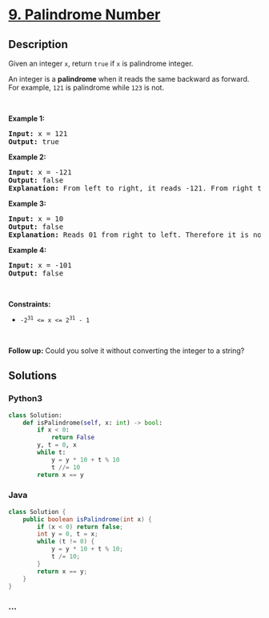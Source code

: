 # [9. Palindrome Number](https://leetcode.com/problems/palindrome-number)



## Description

<p>Given an integer <code>x</code>, return <code>true</code> if <code>x</code> is palindrome integer.</p>

<p>An integer is a <strong>palindrome</strong> when it reads the same backward as forward. For example, <code>121</code> is palindrome while <code>123</code> is not.</p>

<p>&nbsp;</p>
<p><strong>Example 1:</strong></p>

<pre>
<strong>Input:</strong> x = 121
<strong>Output:</strong> true
</pre>

<p><strong>Example 2:</strong></p>

<pre>
<strong>Input:</strong> x = -121
<strong>Output:</strong> false
<strong>Explanation:</strong> From left to right, it reads -121. From right to left, it becomes 121-. Therefore it is not a palindrome.
</pre>

<p><strong>Example 3:</strong></p>

<pre>
<strong>Input:</strong> x = 10
<strong>Output:</strong> false
<strong>Explanation:</strong> Reads 01 from right to left. Therefore it is not a palindrome.
</pre>

<p><strong>Example 4:</strong></p>

<pre>
<strong>Input:</strong> x = -101
<strong>Output:</strong> false
</pre>

<p>&nbsp;</p>
<p><strong>Constraints:</strong></p>

<ul>
	<li><code>-2<sup>31</sup>&nbsp;&lt;= x &lt;= 2<sup>31</sup>&nbsp;- 1</code></li>
</ul>

<p>&nbsp;</p>
<strong>Follow up:</strong> Could you solve it without converting the integer to a string?

## Solutions

<!-- tabs:start -->

### **Python3**

```python
class Solution:
    def isPalindrome(self, x: int) -> bool:
        if x < 0:
            return False
        y, t = 0, x
        while t:
            y = y * 10 + t % 10
            t //= 10
        return x == y
```

### **Java**

```java
class Solution {
    public boolean isPalindrome(int x) {
        if (x < 0) return false;
        int y = 0, t = x;
        while (t != 0) {
            y = y * 10 + t % 10;
            t /= 10;
        }
        return x == y;
    }
}
```

### **...**

```

```

<!-- tabs:end -->

